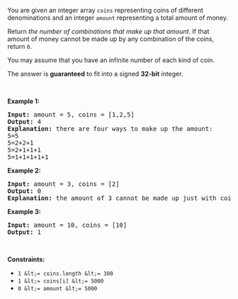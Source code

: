 You are given an integer array `` coins `` representing coins of different denominations and an integer `` amount `` representing a total amount of money.

Return _the number of combinations that make up that amount_. If that amount of money cannot be made up by any combination of the coins, return `` 0 ``.

You may assume that you have an infinite number of each kind of coin.

The answer is __guaranteed__ to fit into a signed __32-bit__ integer.

&nbsp;

__Example 1:__

<pre>
<strong>Input:</strong> amount = 5, coins = [1,2,5]
<strong>Output:</strong> 4
<strong>Explanation:</strong> there are four ways to make up the amount:
5=5
5=2+2+1
5=2+1+1+1
5=1+1+1+1+1
</pre>

__Example 2:__

<pre>
<strong>Input:</strong> amount = 3, coins = [2]
<strong>Output:</strong> 0
<strong>Explanation:</strong> the amount of 3 cannot be made up just with coins of 2.
</pre>

__Example 3:__

<pre>
<strong>Input:</strong> amount = 10, coins = [10]
<strong>Output:</strong> 1
</pre>

&nbsp;

__Constraints:__

*   `` 1 &lt;= coins.length &lt;= 300 ``
*   `` 1 &lt;= coins[i] &lt;= 5000 ``
*   `` 0 &lt;= amount &lt;= 5000 ``